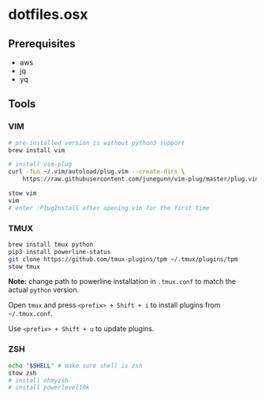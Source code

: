 # dotfiles.osx

## Prerequisites
- aws
- jq
- yq

## Tools
### VIM
```sh
# pre-installed version is without python3 support
brew install vim

# install vim-plug
curl -fLo ~/.vim/autoload/plug.vim --create-dirs \
    https://raw.githubusercontent.com/junegunn/vim-plug/master/plug.vim

stow vim
vim
# enter :PlugInstall after opening vim for the first time
```

### TMUX
```sh
brew install tmux python
pip3 install powerline-status
git clone https://github.com/tmux-plugins/tpm ~/.tmux/plugins/tpm
stow tmux
```

**Note:** change path to powerline installation in `.tmux.conf` to match the actual `python` version.

Open `tmux` and press `<prefix> + Shift + i` to install plugins from `~/.tmux.conf`.

Use `<prefix> + Shift + u` to update plugins.

### ZSH
```sh
echo "$SHELL" # make sure shell is zsh
stow zsh
# install ohmyzsh
# install powerlevel10k
```
